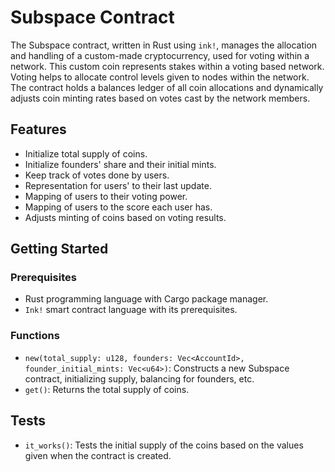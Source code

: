 # Subspace Contract

The Subspace contract, written in Rust using `ink!`, manages the allocation and handling of a custom-made cryptocurrency, used for voting within a network. This custom coin represents stakes within a voting based network. Voting helps to allocate control levels given to nodes within the network. The contract holds a balances ledger of all coin allocations and dynamically adjusts coin minting rates based on votes cast by the network members.

## Features

- Initialize total supply of coins.
- Initialize founders' share and their initial mints.
- Keep track of votes done by users.
- Representation for users' to their last update.
- Mapping of users to their voting power.
- Mapping of users to the score each user has.
- Adjusts minting of coins based on voting results.

## Getting Started

### Prerequisites

- Rust programming language with Cargo package manager.
- `Ink!` smart contract language with its prerequisites.

### Functions

- `new(total_supply: u128, founders: Vec<AccountId>, founder_initial_mints: Vec<u64>)`: Constructs a new Subspace contract, initializing supply, balancing for founders, etc.
- `get()`: Returns the total supply of coins.

## Tests

- `it_works()`: Tests the initial supply of the coins based on the values given when the contract is created.
